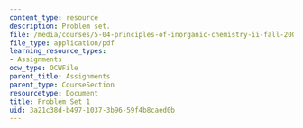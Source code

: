 ```yaml
---
content_type: resource
description: Problem set.
file: /media/courses/5-04-principles-of-inorganic-chemistry-ii-fall-2008/3a21c38db49710373b9659f4b8caed0b_5_04_f08_ps1.pdf
file_type: application/pdf
learning_resource_types:
- Assignments
ocw_type: OCWFile
parent_title: Assignments
parent_type: CourseSection
resourcetype: Document
title: Problem Set 1
uid: 3a21c38d-b497-1037-3b96-59f4b8caed0b
---
```

